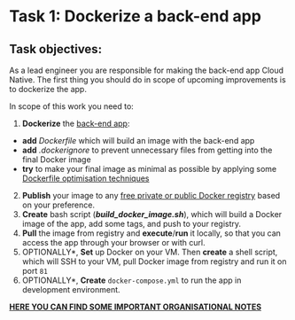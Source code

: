 # Task 1: Dockerize a back-end app

## Task objectives:

As a lead engineer you are responsible for making the back-end app Cloud Native.
The first thing you should do in scope of upcoming improvements is to dockerize the app.

In scope of this work you need to:

1. **Dockerize** the [back-end app](https://github.com/EPAM-JS-Competency-center/nestjs-rest-api/tree/feat/devops-cicd-lab):
  - **add** _Dockerfile_ which will build an image with the back-end app
  - **add** _.dockerignore_ to prevent unnecessary files from getting into the final Docker image
  - **try** to make your final image as minimal as possible by applying some [Dockerfile optimisation techniques](https://www.codewall.co.uk/writing-an-optimized-dockerfile/)
2. **Publish** your image to any [free private or public Docker registry](https://www.slant.co/topics/2436/~best-docker-image-private-registries) based on your preference.
3. **Create** bash script (**_build_docker_image.sh_**), which will build a Docker image of the app, add some tags, and push to your registry.
4. **Pull** the image from registry and **execute**/**run** it locally, so that you can access the app through your browser or with curl.
5. OPTIONALLY*, **Set** up Docker on your VM. Then **create** a shell script, which will SSH to your VM, pull Docker image from registry and run it on port `81`
6. OPTIONALLY*, **Create** `docker-compose.yml` to run the app in development environment.

**[HERE YOU CAN FIND SOME IMPORTANT ORGANISATIONAL NOTES](../../../ORG-NOTES.md)**
